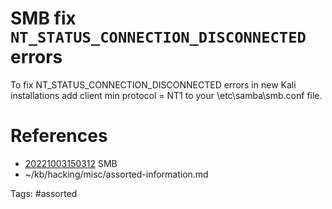 # SMB fix `NT_STATUS_CONNECTION_DISCONNECTED` errors
To fix NT_STATUS_CONNECTION_DISCONNECTED errors in new Kali installations add client min protocol = NT1 to your \etc\samba\smb.conf file.

# References
- [20221003150312](/zet/20221003150312/README.md) SMB
- ~/kb/hacking/misc/assorted-information.md

Tags:
    #assorted
